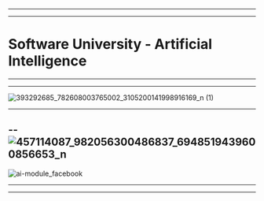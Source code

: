 

-----------------------------------------------------------------------------------------------------------------------------------------------------------------------------------------------------------------------------------------------------------


-----------------------------------------------------------------------------------------------------------------------------------------------------------------------------------------------------------------------------------------------------------

# Software University - Artificial Intelligence 

-----------------------------------------------------------------------------------------------------------------------------------------------------------------------------------------------------------------------------------------------------------

---------------------------------------------------------------------------------------------------------------------------------------------------------------------------------------------------------------------------------------------------------
![393292685_782608003765002_3105200141998916169_n (1)](https://github.com/user-attachments/assets/e90bd635-c43c-40d6-9b87-2d1110bf6ec8)


-----------------------------------------------------------------------------------------------------------------------------------------------------------------------------------------------------------------------------------------------------------
--![457114087_982056300486837_6948519439600856653_n](https://github.com/user-attachments/assets/9a5317fa-e21d-4b1d-b781-567c7ae1c872)
---------------------------------------------------------------------------------------------------------------------------------------------------------------------------------------------------------------------------------------------------------



![ai-module_facebook](https://github.com/user-attachments/assets/ee981f3c-5696-43bc-832f-5f75e50dd7e4)

-----------------------------------------------------------------------------------------------------------------------------------------------------------------------------------------------------------------------------------------------------------
-----------------------------------------------------------------------------------------------------------------------------------------------------------------------------------------------------------------------------------------------------------
